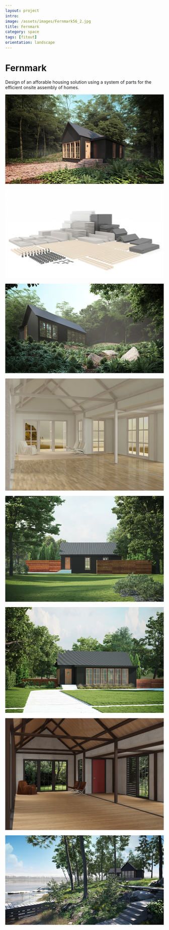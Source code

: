 ```yaml
---
layout: project
intro:  
image: /assets/images/Fernmark56_2.jpg
title: Fernmark
category: space
tags: [fitout]
orientation: landscape
---
```


# Fernmark 

Design of an afforable housing solution using a system of parts for the efficient onsite assembly of homes. 

![](/assets/images/Fernmark56_1.jpg)

![](/assets/images/Components1.jpg)

![](/assets/images/Fernmark56_2.jpg)

![](/assets/images/4-1.jpg)

![](/assets/images/Fernmark56_3.jpg)

![](/assets/images/Fernmark56_8.jpg)

![](/assets/images/6-1.jpg)

![](/assets/images/Fernmark56_7.jpg)



